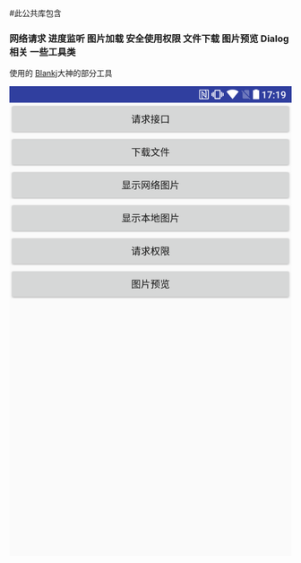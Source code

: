 #此公共库包含
### 网络请求	进度监听 图片加载 安全使用权限 文件下载 图片预览 Dialog相关 一些工具类
使用的 [Blankj](https://github.com/Blankj/AndroidUtilCode)大神的部分工具

![Image text](https://raw.githubusercontent.com/wp529/CommonLibrary/master/pic/main.png)
